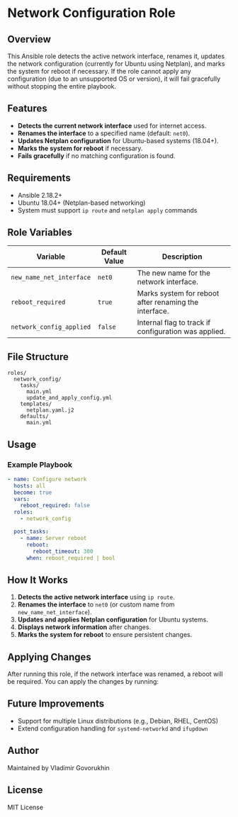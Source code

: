 # Network Configuration Role

## Overview
This Ansible role detects the active network interface, renames it, updates the network configuration (currently for Ubuntu using Netplan), and marks the system for reboot if necessary. If the role cannot apply any configuration (due to an unsupported OS or version), it will fail gracefully without stopping the entire playbook.

## Features
- **Detects the current network interface** used for internet access.
- **Renames the interface** to a specified name (default: `net0`).
- **Updates Netplan configuration** for Ubuntu-based systems (18.04+).
- **Marks the system for reboot** if necessary.
- **Fails gracefully** if no matching configuration is found.

## Requirements
- Ansible 2.18.2+
- Ubuntu 18.04+ (Netplan-based networking)
- System must support `ip route` and `netplan apply` commands

## Role Variables
| Variable | Default Value | Description |
|----------|---------------|-------------|
| `new_name_net_interface` | `net0` | The new name for the network interface. |
| `reboot_required` | `true` | Marks system for reboot after renaming the interface. |
| `network_config_applied` | `false` | Internal flag to track if configuration was applied. |


## File Structure
```
roles/
  network_config/
    tasks/
      main.yml
      update_and_apply_config.yml
    templates/
      netplan.yaml.j2
    defaults/
      main.yml
```

## Usage
### Example Playbook
```yaml
- name: Configure network
  hosts: all
  become: true
  vars:
    reboot_required: false
  roles:
    - network_config

  post_tasks:
    - name: Server reboot
      reboot:
        reboot_timeout: 300
      when: reboot_required | bool
```

## How It Works
1. **Detects the active network interface** using `ip route`.
2. **Renames the interface** to `net0` (or custom name from `new_name_net_interface`).
3. **Updates and applies Netplan configuration** for Ubuntu systems.
4. **Displays network information** after changes.
5. **Marks the system for reboot** to ensure persistent changes.

## Applying Changes
After running this role, if the network interface was renamed, a reboot will be required. You can apply the changes by running:

## Future Improvements
- Support for multiple Linux distributions (e.g., Debian, RHEL, CentOS)
- Extend configuration handling for `systemd-networkd` and `ifupdown`

## Author
Maintained by Vladimir Govorukhin

## License
MIT License
